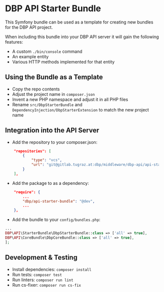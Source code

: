 # DBP API Starter Bundle

This Symfony bundle can be used as a template for creating new bundles for the
DBP API project.

When including this bundle into your DBP API server it will gain the following
features:

* A custom `./bin/console` command
* An example entity
* Various HTTP methods implemented for that entity

## Using the Bundle as a Template

* Copy the repo contents
* Adjust the project name in `composer.json`
* Invent a new PHP namespace and adjust it in all PHP files
* Rename `src/DbpStarterBundle` and `DependencyInjection/DbpStarterExtension` to match the new project name

## Integration into the API Server

* Add the repository to your composer.json:

```json
    "repositories": [
        {
            "type": "vcs",
            "url": "git@gitlab.tugraz.at:dbp/middleware/dbp-api/api-starter-bundle.git"
        }
    ],
```

* Add the package to as a dependency:

```json
    "require": {
        ...
        "dbp/api-starter-bundle": "@dev",
        ...
    },
```

* Add the bundle to your `config/bundles.php`:

```php
...
DBP\API\StarterBundle\DbpStarterBundle::class => ['all' => true],
DBP\API\CoreBundle\DbpCoreBundle::class => ['all' => true],
];
```

## Development & Testing

* Install dependencies: `composer install`
* Run tests: `composer test`
* Run linters: `composer run lint`
* Run cs-fixer: `composer run cs-fix`